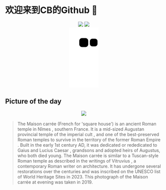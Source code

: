 
# 欢迎来到CB的Github 👋

<div align="center">
  <img height="137px" src="https://github-readme-stats.vercel.app/api?username=SuperCB&show_icons=true&theme=radical" />
  <img height="137px" src="https://github-readme-stats.vercel.app/api/top-langs/?username=SuperCB&hide_title=true&hide_border=true&layout=compact&langs_count=6&text_color=000&icon_color=fff" />
</div>


<div align="center">
    <img src="./contribution-snake/github-contribution-grid-snake.svg" />
</div>



## Picture of the day
<div align="center">
  <img width=400px src="https://upload.wikimedia.org/wikipedia/commons/thumb/f/f9/Maison_Carree_in_Nimes_%2816%29.jpg/600px-Maison_Carree_in_Nimes_%2816%29.jpg" />
</div>

>The  Maison carrée  (French for 'square house') is an ancient  Roman temple  in  Nîmes , southern France. It is a mid-sized  Augustan  provincial temple of the  imperial cult , and one of the best-preserved Roman temples to survive in the territory of the former  Roman Empire . Built in the early 1st century AD, it was dedicated or rededicated to  Gaius  and  Lucius Caesar , grandsons and adopted heirs of Augustus, who both died young. The Maison carrée is similar to a Tuscan-style Roman temple as described in the writings of  Vitruvius , a contemporary Roman writer on architecture. It has undergone several restorations over the centuries and was inscribed on the  UNESCO  list of  World Heritage Sites  in 2023. This photograph of the Maison carrée at evening was taken in 2019.



